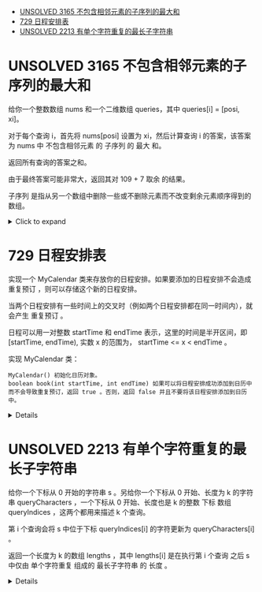 <!--toc:start-->
- [UNSOLVED 3165 不包含相邻元素的子序列的最大和](#unsolved-3165-不包含相邻元素的子序列的最大和)
- [729 日程安排表](#729-日程安排表)
- [UNSOLVED 2213 有单个字符重复的最长子字符串](#unsolved-2213-有单个字符重复的最长子字符串)
<!--toc:end-->

# UNSOLVED 3165 不包含相邻元素的子序列的最大和

给你一个整数数组 nums 和一个二维数组 queries，其中 queries\[i\] =
\[posi, xi\]。

对于每个查询 i，首先将 nums\[posi\] 设置为 xi，然后计算查询 i
的答案，该答案为 nums 中 不包含相邻元素 的 子序列 的 最大 和。

返回所有查询的答案之和。

由于最终答案可能非常大，返回其对 109 + 7 取余 的结果。

子序列
是指从另一个数组中删除一些或不删除元素而不改变剩余元素顺序得到的数组。

<details><summary>Click to expand</summary>

``` cpp
class SegNode {
public:
    long long v00, v01, v10, v11;
    SegNode() { v00 = v01 = v10 = v11 = 0; }
    long long best() { return v11; }
    void set(long long v) {
        v00 = v01 = v10 = 0;
        v11 = max(v, 0LL);
    }
};
class SegTree {
    vector<SegNode> tree;
    int n;

public:
    void internal_init(const vector<int>& nums, int x, int l, int r) {
        if (l == r) {
            tree[x].set(nums[l - 1]);
            return;
        }
        int mid = (l + r) / 2;
        internal_init(nums, x * 2, l, mid);
        internal_init(nums, x * 2 + 1, mid + 1, r);
        pushup(x);
    }
    void internal_update(int x, int l, int r, int pos, int v) {
        if (l > pos || r < pos) {
            return;
        }
        if (l == r) {
            tree[x].set(v);
            return;
        }
        int mid = (l + r) / 2;
        internal_update(x * 2, l, mid, pos, v);
        internal_update(x * 2 + 1, mid + 1, r, pos, v);
        pushup(x);
    }
    void pushup(int x) {
        int l = x * 2, r = x * 2 + 1;
        tree[x].v00 = max(tree[l].v00 + tree[r].v10, tree[l].v01 + tree[r].v00);
        tree[x].v01 = max(tree[l].v00 + tree[r].v11, tree[l].v01 + tree[r].v01);
        tree[x].v10 = max(tree[l].v10 + tree[r].v10, tree[l].v11 + tree[r].v00);
        tree[x].v11 = max(tree[l].v10 + tree[r].v11, tree[l].v11 + tree[r].v01);
    }
    SegTree(int n) : n(n), tree(n * 4 + 1) {}
    void init(const vector<int>& nums) { internal_init(nums, 1, 1, n); }
    void update(int x, int v) { internal_update(1, 1, n, x + 1, v); }
    long long query() { return tree[1].best(); }
};
class Solution {
    constexpr static int mod = 1e9 + 7;

public:
    int maximumSumSubsequence(vector<int>& nums, vector<vector<int>>& queries) {
        int n = nums.size();
        SegTree tree(n);
        tree.init(nums);
        int ans = 0;
        for (const auto& q : queries) {
            tree.update(q[0], q[1]);
            ans = ((long long)ans + tree.query()) % mod;
        }
        return ans;
    }
};
```

</details>

# 729 日程安排表

实现一个 MyCalendar 类来存放你的日程安排。如果要添加的日程安排不会造成 重复预订 ，则可以存储这个新的日程安排。

当两个日程安排有一些时间上的交叉时（例如两个日程安排都在同一时间内），就会产生 重复预订 。

日程可以用一对整数 startTime 和 endTime 表示，这里的时间是半开区间，即 [startTime, endTime), 实数 x 的范围为，  startTime <= x < endTime 。

实现 MyCalendar 类：

    MyCalendar() 初始化日历对象。
    boolean book(int startTime, int endTime) 如果可以将日程安排成功添加到日历中而不会导致重复预订，返回 true 。否则，返回 false 并且不要将该日程安排添加到日历中。


<details>

```cpp
class MyCalendar {
    unordered_set<int> tree, lazy;

public:
    bool query(int start, int end, int l, int r, int idx) {
        if (r < start || end < l) {
            return false;
        }
        if (lazy.count(idx)) {
            return true;
        }
        if (start <= l && r <= end) {
            return tree.count(idx);
        }
        int mid = (l + r) >> 1;
        return query(start, end, l, mid, 2 * idx) ||
               query(start, end, mid + 1, r, 2 * idx + 1);
    }
    void update(int start, int end, int l, int r, int idx) {
        if (r < start || end < l) {
            return;
        }
        if (start <= l && r <= end) {
            tree.emplace(idx);
            lazy.emplace(idx);
        } else {
            int mid = (l + r) >> 1;
            update(start, end, l, mid, 2 * idx);
            update(start, end, mid + 1, r, 2 * idx + 1);
            tree.emplace(idx);
            if (lazy.count(2 * idx) && lazy.count(2 * idx + 1)) {
                lazy.emplace(idx);
            }
        }
    }
    MyCalendar() {}

    bool book(int startTime, int endTime) {
        if (query(startTime, endTime-1, 0, 1e9, 1)) {
            return false;
        }
        update(startTime, endTime - 1, 0, 1e9, 1);
        return true;
    }
};
```

</details>

# UNSOLVED 2213 有单个字符重复的最长子字符串

给你一个下标从 0 开始的字符串 s 。另给你一个下标从 0 开始、长度为 k 的字符串 queryCharacters ，一个下标从 0 开始、长度也是 k 的整数 下标 数组queryIndices ，这两个都用来描述 k 个查询。

第 i 个查询会将 s 中位于下标 queryIndices[i] 的字符更新为 queryCharacters[i] 。

返回一个长度为 k 的数组 lengths ，其中 lengths[i] 是在执行第 i 个查询 之后 s 中仅由 单个字符重复 组成的 最长子字符串 的 长度 。

<details>

```cpp
class Solution {
    string s;
    vector<int> pre, suf, max;
    void maintain(int o, int l, int r) {
        pre[o] = pre[o << 1];
        suf[o] = suf[o << 1 | 1];
        max[o] = std::max(max[o << 1], max[o << 1 | 1]);
        int m = (l + r) >> 1;
        if (s[m - 1] == s[m]) { // 中间字符相同，可以合并
            if (suf[o << 1] == m - l + 1)
                pre[o] += pre[o << 1 | 1];
            if (pre[o << 1 | 1] == r - m)
                suf[o] += suf[o << 1];
            max[o] = std::max(max[o], suf[o << 1] + pre[o << 1 | 1]);
        }
    }
    void build(int o, int l, int r) {
        if (l == r) {
            pre[o] = suf[o] = max[o] = 1;
            return;
        }
        int m = (l + r) / 2;
        build(o << 1, l, m);
        build(o << 1 | 1, m + 1, r);
        maintain(o, l, r);
    }
    void update(int o, int l, int r, int i) {
        if (l == r)
            return;
        int m = (l + r) / 2;
        if (i <= m)
            update(o << 1, l, m, i);
        else
            update(o << 1 | 1, m + 1, r, i);
        maintain(o, l, r);
    }
public:
    vector<int> longestRepeating(string& s, string& queryCharacters,
                                 vector<int>& queryIndices) {
        this->s = s;
        int n = s.length(), m = queryIndices.size();
        pre.resize(n << 2);
        suf.resize(n << 2);
        max.resize(n << 2);
        build(1, 1, n);
        vector<int> ans(m);
        for (int i = 0; i < m; ++i) {
            this->s[queryIndices[i]] = queryCharacters[i];
            update(1, 1, n, queryIndices[i] + 1);
            ans[i] = max[1];
        }
        return ans;
    }
};
```

</details>
